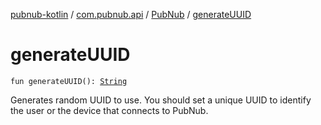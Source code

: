 [pubnub-kotlin](../../index.md) / [com.pubnub.api](../index.md) / [PubNub](index.md) / [generateUUID](./generate-u-u-i-d.md)

# generateUUID

`fun generateUUID(): `[`String`](https://kotlinlang.org/api/latest/jvm/stdlib/kotlin/-string/index.html)

Generates random UUID to use. You should set a unique UUID to identify the user or the device that connects to PubNub.

